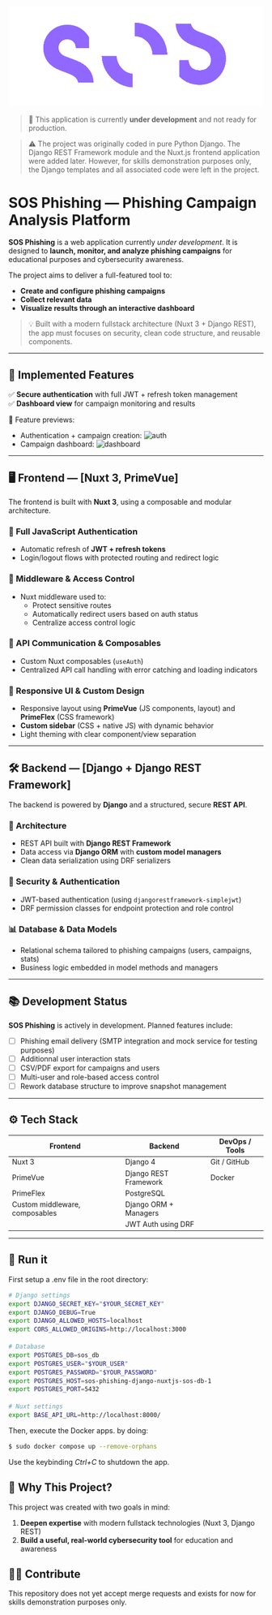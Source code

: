 ![SOS_logo](./frontend/public/img/sos_logo_magenta.png)

> 🚧 This application is currently **under development** and not ready for production.
  
> ⚠️ The project was originally coded in pure Python Django. The Django REST Framework module and the Nuxt.js frontend application were added later. However, for skills demonstration purposes only, the Django templates and all associated code were left in the project.

# SOS Phishing — Phishing Campaign Analysis Platform

**SOS Phishing** is a web application currently *under development*. It is designed to **launch, monitor, and analyze phishing campaigns** for educational purposes and cybersecurity awareness.

The project aims to deliver a full-featured tool to:
- **Create and configure phishing campaigns**
- **Collect relevant data**
- **Visualize results through an interactive dashboard**

> 💡 Built with a modern fullstack architecture (Nuxt 3 + Django REST), the app must focuses on security, clean code structure, and reusable components.

---

## 🚀 Implemented Features

✅ **Secure authentication** with full JWT + refresh token management  
✅ **Dashboard view** for campaign monitoring and results

🎥 Feature previews:
- Authentication + campaign creation: ![auth](./doc/IMG/auth_and_create_campaign.gif)  
- Campaign dashboard: ![dashboard](./doc/IMG/dashboard_view.gif)

---

## 🖥️ Frontend — [Nuxt 3, PrimeVue]

The frontend is built with **Nuxt 3**, using a composable and modular architecture.

### 🔐 Full JavaScript Authentication
- Automatic refresh of **JWT + refresh tokens**
- Login/logout flows with protected routing and redirect logic

### 🔄 Middleware & Access Control
- Nuxt middleware used to:
  - Protect sensitive routes
  - Automatically redirect users based on auth status
  - Centralize access control logic

### 🧩 API Communication & Composables
- Custom Nuxt composables (`useAuth`)
- Centralized API call handling with error catching and loading indicators

### 📱 Responsive UI & Custom Design
- Responsive layout using **PrimeVue** (JS components, layout) and **PrimeFlex** (CSS framework)
- **Custom sidebar** (CSS + native JS) with dynamic behavior
- Light theming with clear component/view separation

---

## 🛠️ Backend — [Django + Django REST Framework]

The backend is powered by **Django** and a structured, secure **REST API**.

### 🧱 Architecture
- REST API built with **Django REST Framework**
- Data access via **Django ORM** with **custom model managers**
- Clean data serialization using DRF serializers

### 🔐 Security & Authentication
- JWT-based authentication (using `djangorestframework-simplejwt`)
- DRF permission classes for endpoint protection and role control

### 📊 Database & Data Models
- Relational schema tailored to phishing campaigns (users, campaigns, stats)
- Business logic embedded in model methods and managers

---

## 📚 Development Status

**SOS Phishing** is actively in development. Planned features include:

- [ ] Phishing email delivery (SMTP integration and mock service for testing purposes)
- [ ] Additionnal user interaction stats
- [ ] CSV/PDF export for campaigns and users
- [ ] Multi-user and role-based access control
- [ ] Rework database structure to improve snapshot management

---

## ⚙️ Tech Stack

| Frontend                       | Backend                        | DevOps / Tools              |
|--------------------------------|--------------------------------|-----------------------------|
| Nuxt 3                         | Django 4                       | Git / GitHub                |
| PrimeVue                       | Django REST Framework          | Docker                      |
| PrimeFlex                      | PostgreSQL                     |                             |
| Custom middleware, composables | Django ORM + Managers          |                             |
|                                | JWT Auth using DRF             |                             |

---

## 🚀 Run it

First setup a .env file in the root directory:
```bash
# Django settings
export DJANGO_SECRET_KEY="$YOUR_SECRET_KEY"
export DJANGO_DEBUG=True
export DJANGO_ALLOWED_HOSTS=localhost
export CORS_ALLOWED_ORIGINS=http://localhost:3000

# Database
export POSTGRES_DB=sos_db
export POSTGRES_USER="$YOUR_USER"
export POSTGRES_PASSWORD="$YOUR_PASSWORD"
export POSTGRES_HOST=sos-phishing-django-nuxtjs-sos-db-1
export POSTGRES_PORT=5432

# Nuxt settings
export BASE_API_URL=http://localhost:8000/
```  

Then, execute the Docker apps. by doing:

```bash
$ sudo docker compose up --remove-orphans
```  

Use the keybinding *Ctrl+C* to shutdown the app.

## 💬 Why This Project?

This project was created with two goals in mind:

1. **Deepen expertise** with modern fullstack technologies (Nuxt 3, Django REST)
2. **Build a useful, real-world cybersecurity tool** for education and awareness

## 🧑‍🔬 Contribute

This repository does not yet accept merge requests and exists for now for skills demonstration purposes only.
